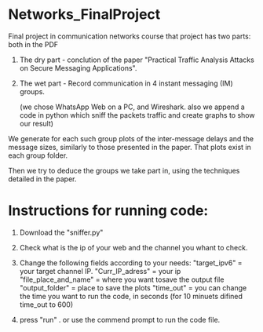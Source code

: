 # Networks_FinalProject
Final project in communication networks course
that project has two parts: both in the PDF 

1. The dry part - conclution of the paper "Practical Traffic Analysis Attacks on Secure Messaging Applications".

2. The wet part - Record communication in 4 instant messaging (IM) groups.

   (we chose WhatsApp Web on a PC, and Wireshark. also we append a code in python which sniff the packets traffic and create graphs to show our result)

We generate for each such group plots of the inter-message delays and the message sizes, 
similarly to those presented in the paper. That plots exist in each group folder.

Then we try to deduce the groups we take part in, using the techniques detailed in the paper.

# Instructions for running code:

1. Download the "sniffer.py"

2. Check what is the ip of your web and the channel you whant to check.

3. Change the following fields according to your needs:
"target_ipv6" = your target channel IP.
"Curr_IP_adress" = your ip
"file_place_and_name" = where you want tosave the output file
"output_folder" = place to save the plots
"time_out" = you can change the time you want to run the code, in seconds (for 10 minuets difined time_out to 600)

5. press "run" . or use the commend prompt to run the code file.
